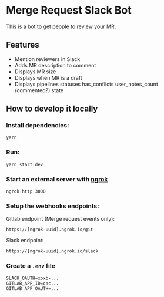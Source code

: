 # Merge Request Slack Bot

This is a bot to get people to review your MR.

## Features

- Mention reviewers in Slack
- Adds MR description to comment
- Displays MR size
- Displays when MR is a draft
- Displays pipelines statuses
  has_conflicts
  user_notes_count (commented?)
  state

## How to develop it locally

### Install dependencies:

```
yarn
```

### Run:

```
yarn start:dev
```

### Start an external server with [ngrok](ngrok.com)

```
ngrok http 3000
```

### Setup the webhooks endpoints:

Gitlab endpoint (Merge request events only):

```
https://[ngrok-uuid].ngrok.io/git
```

Slack endpoint:

```
https://[ngrok-uuid].ngrok.io/slack
```

### Create a `.env` file

```
SLACK_OAUTH=xoxb-...
GITLAB_APP_ID=cac...
GITLAB_APP_OAUTH=...
```
